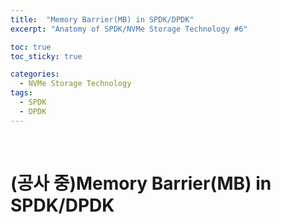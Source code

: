 ```yaml
---
title:  "Memory Barrier(MB) in SPDK/DPDK"
excerpt: "Anatomy of SPDK/NVMe Storage Technology #6"

toc: true
toc_sticky: true

categories:
  - NVMe Storage Technology
tags:
  - SPDK
  - DPDK
---
```


<br>

# (공사 중)Memory Barrier(MB) in SPDK/DPDK
